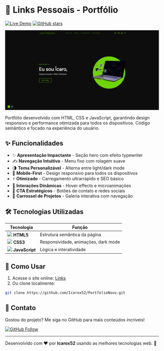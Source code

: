 # 🔗 Links Pessoais - Portfólio

[![Live Demo](https://img.shields.io/badge/Demo-Site%20Online-brightgreen?style=for-the-badge)](https://icarox52.github.io/PortfolioNovo/)
[![GitHub stars](https://img.shields.io/github/stars/Icarox52/Links?style=for-the-badge)](https://github.com/Icarox52/PortfolioNovo/stargazers)

<a href="https://icarox52.github.io/PortfolioNovo/"><img src="./assets/images/portfolio.png"/></a>

Portfólio desenvolvido com HTML, CSS e JavaScript, garantindo design responsivo e performance otimizada para todos os dispositivos. Código semântico e focado na experiência do usuário.

## ✨ Funcionalidades

<ul>
  <li>✨ <strong>Apresentação Impactante</strong> - Seção hero com efeito typewriter</li>
  <li>✍️ <strong>Navegação Intuitiva</strong> - Menu fixo com rolagem suave</li>
  <li>🌗 <strong>Tema Personalizável</strong> - Alterna entre light/dark mode</li>
  <li>📱 <strong>Mobile-First</strong> - Design responsivo para todos os dispositivos</li>
  <li>⚡ <strong>Otimizado</strong> - Carregamento ultrarrápido e SEO básico</li>
  <li>🎨 <strong>Interações Dinâmicas</strong> - Hover effects e microanimações</li>
  <li>🔗 <strong>CTA Estratégicos</strong> - Botões de contato e redes sociais</li>
  <li>🔄 <strong>Carrossel de Projetos</strong> - Galeria interativa com navegação</li>
</ul>

## 🛠️ Tecnologias Utilizadas

| Tecnologia | Função |
|------------|--------|
| <img src="https://cdn.jsdelivr.net/gh/devicons/devicon/icons/html5/html5-original.svg" width="20"/> **HTML5** | Estrutura semântica da página |
| <img src="https://cdn.jsdelivr.net/gh/devicons/devicon/icons/css3/css3-original.svg" width="20"/> **CSS3** | Responsividade, animações, dark mode |
| <img src="https://cdn.jsdelivr.net/gh/devicons/devicon/icons/javascript/javascript-original.svg" width="20"/> **JavaScript** | Lógica e interatividade |

## 🚀 Como Usar

1. Acesse o site online: [Links](https://icarox52.github.io/LinksIcaro3/)
2. Ou clone localmente:
```bash
git clone https://github.com/Icarox52/PortfolioNovo.git
```

## 📌 Contato

Gostou do projeto? Me siga no GitHub para mais conteúdos incríveis!

[![GitHub Follow](https://img.shields.io/github/followers/Icarox52?label=Follow%20%40Icarox52&style=social)](https://github.com/Icarox52)

---

Desenvolvido com ❤️ por **Icarox52** usando as melhores tecnologias web. 🚀
